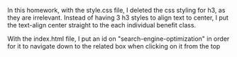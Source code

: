 In this homework, with the style.css file, I deleted the css styling for h3, as they are irrelevant. Instead of having 3 h3 styles to align text to center, I put the text-align center straight to the each individual benefit class.


With the index.html file, I put an id on "search-engine-optimization" in order for it to navigate down to the related box when clicking on it from the top
